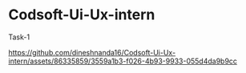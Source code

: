 # Codsoft-Ui-Ux-intern
Task-1

https://github.com/dineshnanda16/Codsoft-Ui-Ux-intern/assets/86335859/3559a1b3-f026-4b93-9933-055d4da9b9cc
